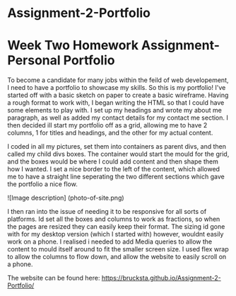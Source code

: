 # Assignment-2-Portfolio

<h1> Week Two Homework Assignment- Personal Portfolio </h1>

To become a candidate for many jobs within the feild of web developement, I need to have a portfolio to showcase my skills. So this is my portfolio!
I've started off with a basic sketch on paper to create a basic wireframe. Having a rough format to work with, I began writing the HTML so that I could have some elements to play with. I set up my headings and wrote my about me paragraph, as well as added my contact details for my contact me section. I then decided ill start my portfolio off as a grid, allowing me to have 2 columns, 1 for titles and headings, and the other for my actual content. 

I coded in all my pictures, set them into containers as parent divs, and then called my child divs boxes. The container would start the mould for the grid, and the boxes would be where I could add content and then shape them how I wanted. I set a nice border to the left of the content, which allowed me to have a straight line seperating the two different sections which gave the portfolio a nice flow. 

![Image description] (photo-of-site.png)


I then ran into the issue of needing it to be responsive for all sorts of platforms. Id set all the boxes and columns to work as fractions, so when the pages are resized they can easily keep their format. The sizing id gone with for my desktop version (which I started with) however, wouldnt easily work on a phone. I realised i needed to add Media queries to allow the content to mould itself around to fit the smaller screen size. I used flex wrap to allow the columns to flow down, and allow the website to easily scroll on a phone.

The website can be found here: https://brucksta.github.io/Assignment-2-Portfolio/
